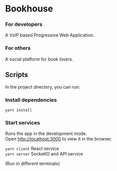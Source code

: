 # Bookhouse

### For developers

A VoIP based Progressive Web Application.

### For others

A social platform for book lovers.



## Scripts

In the project directory, you can run:

### Install dependencies

`yarn install`

### Start services

Runs the app in the development mode.\
Open [http://localhost:3000](http://localhost:3000) to view it in the browser.

`yarn client` React service\
`yarn server` SocketIO and API service

(Run in different terminals)
